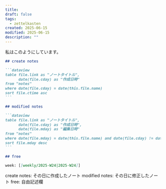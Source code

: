 ```yaml
---
title: 
draft: false
tags:
  - zettelkasten
created: 2025-06-15
modified: 2025-06-15
description: ""
---
```

私はこのようにしています。

````markdown
## create notes

```dataview
table file.link as "ノートタイトル",
      date(file.cday) as "作成日時"
from "notes"
where date(file.cday) = date(this.file.name)
sort file.ctime asc
```

## modified notes

```dataview
table file.link as "ノートタイトル",
      date(file.cday) as "作成日時",
      date(file.mday) as "編集日時"
from "notes"
where date(file.mday) = date(this.file.name) and date(file.cday) != date(this.file.name)
sort file.mday desc
```

## free

week: [[weekly/2025-W24|2025-W24]]
````

create notes: その日に作成したノート
modified notes: その日に修正したノート
free: 自由記述欄